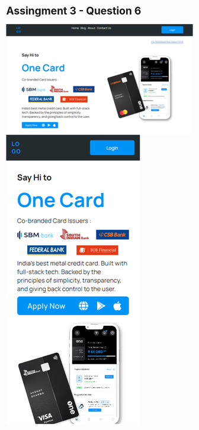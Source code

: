 # Assingment 3 - Question 6

![desktop screenshot](./assets/desktop.png)
![desktop screenshot](./assets/mobile.png)
